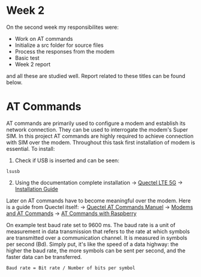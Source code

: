 # Week 2

On the second week my responsibilites were:
-   Work on AT commands
-   Initialize a src folder for source files
-   Process the responses from the modem
-   Basic test
-   Week 2 report
  
and all these are studied well. Report related to these titles can be found below.

# AT Commands
AT commands are primarily used to configure a modem and establish its network connection. They can be used to interrogate the modem's Super SIM.
In this project AT commands are highly required to achieve connection with SIM over the modem. Throughout this task first installation of modem is essential. To install:

1. Check if USB is inserted and can be seen:
```
lsusb
```
2. Using the documentation complete installation
  -> [Quectel LTE 5G](https://sixfab.com/wp-content/uploads/2020/12/Quectel_LTE5G_Linux_USB_Driver_User_Guide_V2.0.pdf)
  -> [Installation Guide](https://www.embeddedpi.com/documentation/3g-4g-modems/quectel-connection-manager-quectel-cm-lte-ec25)
   
Later on AT commands have to become meaningful over the modem. Here is a guide from Quectel itself:
  -> [Quectel AT Commands Manuel](https://www.quectel.com/wp-content/uploads/2021/05/Quectel_RG50xQRM5xxQ_Series_AT_Commands_Manual_V1.1.pdf)
  -> [Modems and AT Commands](https://en.m.wikibooks.org/wiki/Serial_Programming/Modems_and_AT_Commands)
  -> [AT Commands with Raspberry](https://forums.raspberrypi.com/viewtopic.php?t=183796)
  
On example test baud rate set to 9600 ms. The baud rate is a unit of measurement in data transmission that refers to the rate at which symbols are transmitted over a communication channel. It is measured in symbols per second (Bd). Simply put, it's like the speed of a data highway: the higher the baud rate, the more symbols can be sent per second, and the faster data can be transferred. 
```
Baud rate = Bit rate / Number of bits per symbol

```


